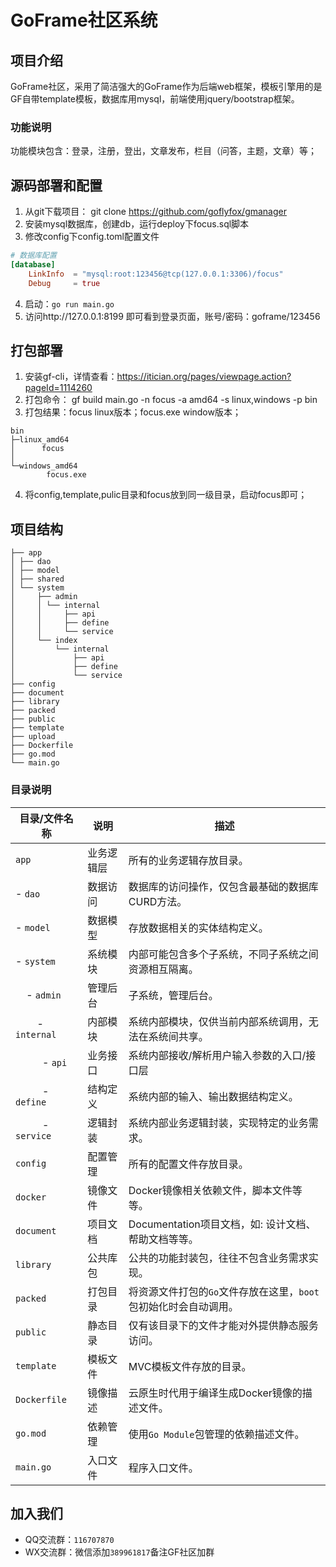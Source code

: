# GoFrame社区系统

## 项目介绍

GoFrame社区，采用了简洁强大的GoFrame作为后端web框架，模板引擎用的是GF自带template模板，数据库用mysql，前端使用jquery/bootstrap框架。

### 功能说明

功能模块包含：登录，注册，登出，文章发布，栏目（问答，主题，文章）等；

## 源码部署和配置

1. 从git下载项目： git clone https://github.com/goflyfox/gmanager
2. 安装mysql数据库，创建db，运行deploy下focus.sql脚本
3. 修改config下config.toml配置文件
```toml
# 数据库配置
[database]
    LinkInfo  = "mysql:root:123456@tcp(127.0.0.1:3306)/focus"
    Debug     = true
```
4. 启动：`go run main.go`
5. 访问http://127.0.0.1:8199 即可看到登录页面，账号/密码：goframe/123456

## 打包部署

1. 安装gf-cli，详情查看：https://itician.org/pages/viewpage.action?pageId=1114260
2. 打包命令： gf build main.go -n focus -a amd64 -s linux,windows -p bin
3. 打包结果：focus linux版本；focus.exe window版本；
```shell
bin
├─linux_amd64
│      focus
│
└─windows_amd64
        focus.exe
```
4. 将config,template,pulic目录和focus放到同一级目录，启动focus即可；

## 项目结构

```
├── app
│ ├── dao
│ ├── model
│ ├── shared
│ └── system
│     ├── admin
│     │ └── internal
│     │     ├── api
│     │     ├── define
│     │     └── service
│     └── index
│         └── internal
│             ├── api
│             ├── define
│             └── service
├── config
├── document
├── library
├── packed
├── public
├── template
├── upload
├── Dockerfile
├── go.mod
└── main.go
```

### 目录说明

|目录/文件名称   | 说明 | 描述
|---|---|---
|`app`           | 业务逻辑层 | 所有的业务逻辑存放目录。
| - `dao`        | 数据访问   | 数据库的访问操作，仅包含最基础的数据库CURD方法。
| - `model`      | 数据模型   | 存放数据相关的实体结构定义。
| - `system`     | 系统模块   | 内部可能包含多个子系统，不同子系统之间资源相互隔离。
| &nbsp; &nbsp; - `admin`    | 管理后台 | 子系统，管理后台。
| &nbsp; &nbsp; &nbsp; &nbsp; - `internal`       | 内部模块 | 系统内部模块，仅供当前内部系统调用，无法在系统间共享。
| &nbsp; &nbsp; &nbsp; &nbsp; &nbsp; - `api`     | 业务接口 | 系统内部接收/解析用户输入参数的入口/接口层
| &nbsp; &nbsp; &nbsp; &nbsp; &nbsp; - `define`  | 结构定义 | 系统内部的输入、输出数据结构定义。
| &nbsp; &nbsp; &nbsp; &nbsp; &nbsp; - `service` | 逻辑封装 | 系统内部业务逻辑封装，实现特定的业务需求。
|`config`        | 配置管理   | 所有的配置文件存放目录。
|`docker`        | 镜像文件   | Docker镜像相关依赖文件，脚本文件等等。
|`document`      | 项目文档   | Documentation项目文档，如: 设计文档、帮助文档等等。
|`library`       | 公共库包   | 公共的功能封装包，往往不包含业务需求实现。
|`packed`        | 打包目录   | 将资源文件打包的`Go`文件存放在这里，`boot`包初始化时会自动调用。
|`public`        | 静态目录   | 仅有该目录下的文件才能对外提供静态服务访问。
|`template`      | 模板文件   | MVC模板文件存放的目录。
|`Dockerfile`    | 镜像描述 | 云原生时代用于编译生成Docker镜像的描述文件。
|`go.mod`        | 依赖管理   | 使用`Go Module`包管理的依赖描述文件。
|`main.go`       | 入口文件   | 程序入口文件。

## 加入我们

* QQ交流群：`116707870`
* WX交流群：微信添加`389961817`备注GF社区加群